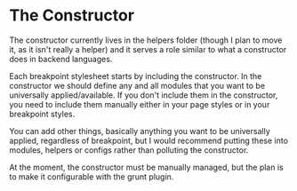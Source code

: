 # The Constructor

The constructor currently lives in the helpers folder (though I plan to move it, as it isn't really a helper) and it serves a role similar to what a constructor does in backend languages.

Each breakpoint stylesheet starts by including the constructor. In the constructor we should define any and all modules that you want to be universally applied/available. If you don't include them in the constructor, you need to include them manually either in your page styles or in your breakpoint styles.

You can add other things, basically anything you want to be universally applied, regardless of breakpoint, but I would recommend putting these into modules, helpers or configs rather than polluting the constructor.

At the moment, the constructor must be manually managed, but the plan is to make it configurable with the grunt plugin.